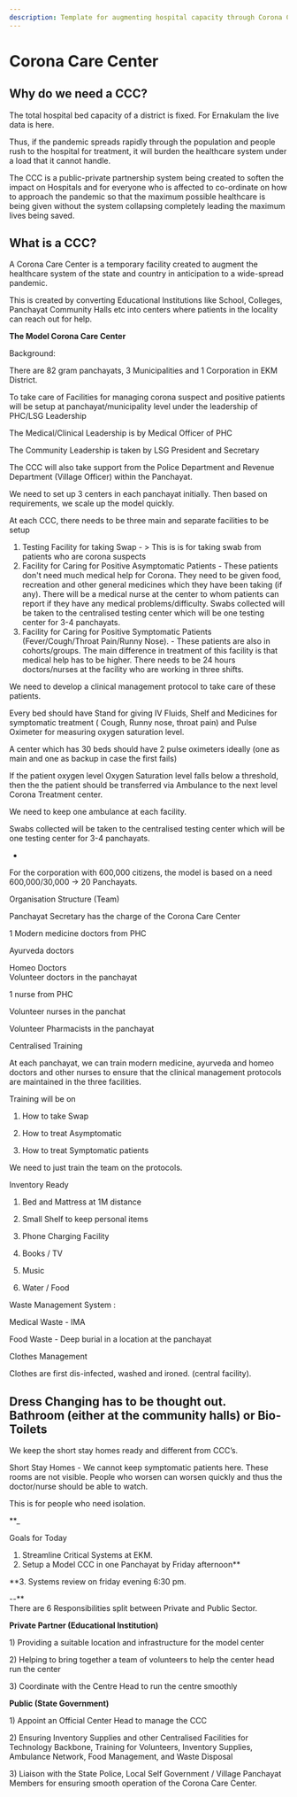 ```yaml
---
description: Template for augmenting hospital capacity through Corona Care Centers (CCC)
---
```


# Corona Care Center

## Why do we need a CCC?

The total hospital bed capacity of a district is fixed. For Ernakulam the live data is here.  
  
Thus, if the pandemic spreads rapidly through the population and people rush to the hospital for treatment, it will burden the healthcare system under a load that it cannot handle.  
  
The CCC is a public-private partnership system being created to soften the impact on Hospitals and for everyone who is affected to co-ordinate on how to approach the pandemic so that the maximum possible healthcare is being given without the system collapsing completely leading the maximum lives being saved.

## What is a CCC? 

A Corona Care Center is a temporary facility created to augment the healthcare system of the state and country in anticipation to a wide-spread pandemic.   
  
This is created by converting Educational Institutions like School, Colleges, Panchayat Community Halls etc into centers where patients in the locality can reach out for help.  


**The Model Corona Care Center**   
  
Background:  
  
There are 82 gram panchayats, 3 Municipalities and 1 Corporation in EKM District.  
  
To take care of Facilities for managing corona suspect and positive patients will be setup at panchayat/municipality level under the leadership of PHC/LSG Leadership  
  
The Medical/Clinical Leadership is by Medical Officer of PHC  
  


The Community Leadership is taken by LSG President and Secretary  
  


The CCC will also take support from the Police Department and Revenue Department \(Village Officer\) within the Panchayat.  
  
We need to set up 3 centers in each panchayat initially. Then based on requirements, we scale up the model quickly.  
  
  
  


At each CCC, there needs to be three main and separate facilities to be setup  


1. Testing Facility for taking Swap - &gt; This is is for taking swab from patients who are corona suspects  
2. Facility for Caring for Positive Asymptomatic Patients  - These patients don't need much medical help for Corona. They need to be given food, recreation and other general medicines which they have been taking \(if any\).  There will be a medical nurse at the center to whom patients can report if they have any medical problems/difficulty.  Swabs collected will be taken to the centralised testing center which will be one testing center for 3-4 panchayats.  
3. Facility for Caring for Positive Symptomatic Patients \(Fever/Cough/Throat Pain/Runny Nose\). - These patients are also in cohorts/groups. The main difference in treatment of this facility is that medical help has to be higher. There needs to be 24 hours doctors/nurses at the facility who are working in three shifts.  

We need to develop a clinical management protocol to take care of these patients.  
  
Every bed should have Stand for giving IV Fluids, Shelf and Medicines for symptomatic treatment \( Cough, Runny nose, throat pain\) and Pulse Oximeter for measuring oxygen saturation level.  
  
A center which has 30 beds should have 2 pulse oximeters ideally \(one as main and one as backup in case the first fails\)  
  
If the patient oxygen level Oxygen Saturation level falls below a threshold, then the the patient should be transferred via Ambulance to the next level Corona Treatment center.  
  
We need to keep one ambulance at each facility.  
  
Swabs collected will be taken to the centralised testing center which will be one testing center for 3-4 panchayats.  
  
-  
  
For the corporation with 600,000 citizens, the model is based on a  need 600,000/30,000 -&gt; 20 Panchayats.  
  


Organisation Structure \(Team\)  
  
Panchayat Secretary has the charge of the Corona Care Center  
  
1 Modern medicine doctors from PHC

Ayurveda doctors

Homeo Doctors  
Volunteer doctors in the panchayat  
  
1 nurse from PHC

Volunteer nurses in the panchat  
  
Volunteer Pharmacists in the panchayat

  
  
Centralised Training  
  
At each panchayat, we can train modern medicine, ayurveda and homeo doctors and other nurses to ensure that the clinical management protocols are maintained in the three facilities.

  
Training will be on  
  
1. How to take Swap  
2. How to treat Asymptomatic

3. How to treat Symptomatic patients  
  
We need to just train the team on the protocols.  


Inventory Ready  
  
1. Bed and Mattress at 1M distance

  
3. Small Shelf to keep personal items  
4. Phone Charging Facility

5. Books / TV  
6. Music  
7. Water / Food  
  


Waste Management System :  
  
  
Medical Waste - IMA

Food Waste - Deep burial in a location at the panchayat

  
Clothes Management

Clothes are first dis-infected, washed and ironed. \(central facility\).

  
Dress Changing has to be thought out.  
Bathroom \(either at the community halls\) or Bio- Toilets  
--  
  


We keep the short stay homes ready and different from CCC’s.  
  
Short Stay Homes - We cannot keep symptomatic patients here. These rooms are not visible. People who worsen can worsen quickly and thus the doctor/nurse should be able to watch.  
  
This is for people who need isolation.

**\_  
  
Goals for Today  
  
1. Streamline Critical Systems at EKM.  
2. Setup a Model CCC in one Panchayat by Friday afternoon**

**3. Systems review on friday evening 6:30 pm.  
  
--**  
There are 6 Responsibilities split between Private and Public Sector.

  
**Private Partner \(Educational Institution\)**  
  
1\) Providing a suitable location and infrastructure for the model center 

2\) Helping to bring together a team of volunteers to help the center head run the center 

3\) Coordinate with the Centre Head to run the centre smoothly   


**Public \(State Government\)**

1\) Appoint an Official Center Head to manage the CCC   
  
2\) Ensuring Inventory Supplies and other Centralised Facilities for Technology Backbone, Training for Volunteers, Inventory Supplies, Ambulance Network, Food Management, and Waste Disposal

3\) Liaison with the State Police, Local Self Government / Village Panchayat Members for ensuring smooth operation of the Corona Care Center.  


## 

